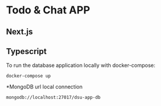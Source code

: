 # Todo & Chat APP

## Next.js
## Typescript

To run the database application locally with docker-compose:

```
docker-compose up
```

*MongoDB url local connection    
```
mongodb://localhost:27017/dsu-app-db
```